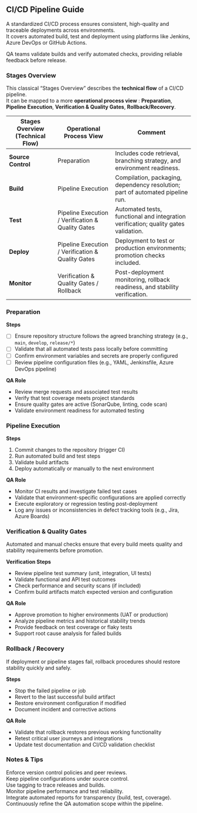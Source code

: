 ## CI/CD Pipeline Guide

A standardized CI/CD process ensures consistent, high-quality and traceable deployments across environments.  
It covers automated build, test and deployment using platforms like Jenkins, Azure DevOps or GitHub Actions.  

QA teams validate builds and verify automated checks, providing reliable feedback before release.


### Stages Overview

This classical “Stages Overview” describes the **technical flow** of a CI/CD pipeline.  
It can be mapped to a more **operational process view** : **Preparation**, **Pipeline Execution**, **Verification & Quality Gates**, **Rollback/Recovery**.


| **Stages Overview (Technical Flow)** | **Operational Process View** | **Comment** |
|------------------------------------|-----------------------------|-------------|
| **Source Control** | Preparation | Includes code retrieval, branching strategy, and environment readiness. |
| **Build** | Pipeline Execution | Compilation, packaging, dependency resolution; part of automated pipeline run. |
| **Test** | Pipeline Execution / Verification & Quality Gates | Automated tests, functional and integration verification; quality gates validation. |
| **Deploy** | Pipeline Execution / Verification & Quality Gates | Deployment to test or production environments; promotion checks included. |
| **Monitor** | Verification & Quality Gates / Rollback | Post-deployment monitoring, rollback readiness, and stability verification. |


### Preparation

**Steps**
- [ ] Ensure repository structure follows the agreed branching strategy (e.g., `main`, `develop`, `release/*`)  
- [ ] Validate that all automated tests pass locally before committing  
- [ ] Confirm environment variables and secrets are properly configured  
- [ ] Review pipeline configuration files (e.g., YAML, Jenkinsfile, Azure DevOps pipeline)  

**QA Role**
- Review merge requests and associated test results  
- Verify that test coverage meets project standards  
- Ensure quality gates are active (SonarQube, linting, code scan)  
- Validate environment readiness for automated testing  


### Pipeline Execution

**Steps**
1. Commit changes to the repository (trigger CI)  
2. Run automated build and test steps  
3. Validate build artifacts  
4. Deploy automatically or manually to the next environment  

**QA Role**
- Monitor CI results and investigate failed test cases  
- Validate that environment-specific configurations are applied correctly  
- Execute exploratory or regression testing post-deployment  
- Log any issues or inconsistencies in defect tracking tools (e.g., Jira, Azure Boards)  


### Verification & Quality Gates
Automated and manual checks ensure that every build meets quality and stability requirements before promotion.

**Verification Steps**
- Review pipeline test summary (unit, integration, UI tests)  
- Validate functional and API test outcomes  
- Check performance and security scans (if included)  
- Confirm build artifacts match expected version and configuration  

**QA Role**
- Approve promotion to higher environments (UAT or production)  
- Analyze pipeline metrics and historical stability trends  
- Provide feedback on test coverage or flaky tests  
- Support root cause analysis for failed builds  


### Rollback / Recovery
If deployment or pipeline stages fail, rollback procedures should restore stability quickly and safely.

**Steps**
- Stop the failed pipeline or job  
- Revert to the last successful build artifact  
- Restore environment configuration if modified  
- Document incident and corrective actions  

**QA Role**
- Validate that rollback restores previous working functionality  
- Retest critical user journeys and integrations  
- Update test documentation and CI/CD validation checklist  


### Notes & Tips

Enforce version control policies and peer reviews.  
Keep pipeline configurations under source control.  
Use tagging to trace releases and builds.  
Monitor pipeline performance and test reliability.  
Integrate automated reports for transparency (build, test, coverage).  
Continuously refine the QA automation scope within the pipeline.

